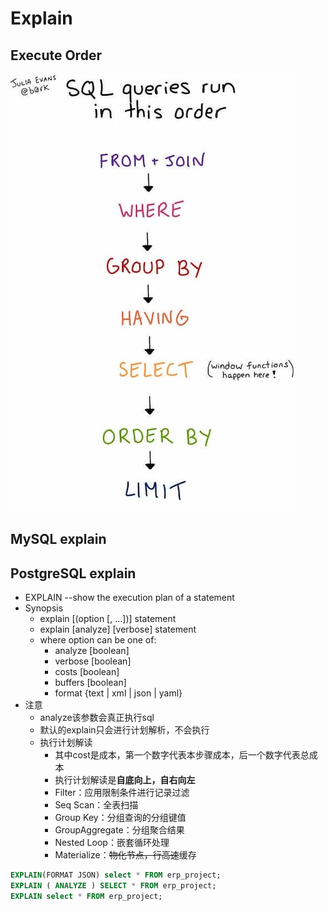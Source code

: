 # Explain

## Execute Order
![SQL执行顺序](../_assets/sql-execute-order.jpg)

## MySQL explain



## PostgreSQL explain

+ EXPLAIN --show the execution plan of a statement
+ Synopsis
  + explain [(option [, ...])] statement
  + explain [analyze] [verbose] statement
  + where option can be one of:
    + analyze [boolean]
    + verbose [boolean]
    + costs [boolean]
    + buffers [boolean]
    + format {text | xml | json | yaml}
+ 注意
  + analyze该参数会真正执行sql
  + 默认的explain只会进行计划解析，不会执行
  + 执行计划解读
    + 其中cost是成本，第一个数字代表本步骤成本，后一个数字代表总成本
    + 执行计划解读是**自底向上，自右向左**
    + Filter：应用限制条件进行记录过滤
    + Seq Scan：全表扫描
    + Group Key：分组查询的分组键值
    + GroupAggregate：分组聚合结果
    + Nested Loop：嵌套循环处理
    + Materialize：~~物化节点，行高速~~缓存

```sql
EXPLAIN(FORMAT JSON) select * FROM erp_project;
EXPLAIN ( ANALYZE ) SELECT * FROM erp_project;
EXPLAIN select * FROM erp_project;
```

